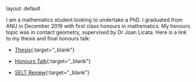 layout: default

I am a mathematics student looking to undertake a PhD. I graduated from ANU in December 2019 with first class honours in mathematics. My honours topic was in contact geometry, supervised by Dr Joan Licata. Here is a link to my thesis and final honours talk:

* [Thesis](./thesis.pdf){:target="_blank"}

* [Honours Talk](https://www.youtube.com/watch?v=P3Q9aNFrX8Q){:target="_blank"}

* [SELT Review](./MATH2222_SELT.pdf){:target="_blank"}

